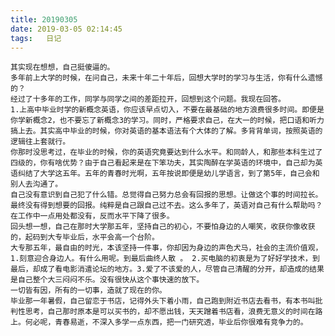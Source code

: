 ```yaml
---
title: 20190305
date: 2019-03-05 02:14:45
tags:	日记
---
```


	其实现在想想，自己挺傻逼的。
	多年前上大学的时候，在问自己，未来十年二十年后，回想大学时的学习与生活，你有什么遗憾的？
	经过了十多年的工作，同学与同学之间的差距拉开，回想到这个问题。我现在回答。
	1.上高中毕业时学的新概念英语，你应该早点切入，不要在最基础的地方浪费很多时间。即便是你学新概念2，也不要忘了新概念3的学习。同时，严格要求自己，在大一的时候，把口语和听力搞上去。其实高中毕业的时候，你对英语的基本语法有个大体的了解。多背背单词，按照英语的逻辑往上套就行。
	你那时没思考过，在毕业的时候，你的英语究竟要达到什么水平。和同龄人，和那些本科生过了四级的，你有啥优势？由于自己看起来是在下笨功夫，其实陶醉在学英语的环境中，自己却为英语纠结了大学这五年。五年的青春时光啊，五年按说即便是幼儿学语言，到了第5年，自己会和别人去沟通了。
	自己没有意识到自己犯了什么错。总觉得自己努力总会有回报的思想。让做这个事的时间拉长。最终没有得到想要的回报。纯粹是自己跟自己过不去。这么多年了，英语对自己有什么帮助吗？在工作中一点用处都没有，反而水平下降了很多。
	回头想一想，自己在那时大学那五年，坚持自己的初心，不要怕身边的人嘲笑，收获你像收获的，起码到大专毕业后，水平会高一个台阶。
	大专那五年，最自由的时光，本该坚持一件事，你却因为身边的声色犬马，社会的主流价值观，1.刻意迎合身边人。有什么用呢。到最后曲终人散 。 2.买电脑的初衷是为了好好学技术，到最后，却成了看电影消遣论坛的地方。3.爱了不该爱的人，尽管自己清醒的分开，却造成的结果是自己整个大三闷闷不乐。没有很快从这个事快速的放下。
	一切皆有因，所有的一切事，造就了现在的你。
	毕业那一年暑假，自己留恋于书店，记得外头下着小雨，自己跑到附近书店去看书，有本书叫批判性思考，自己那时原本是可以买书的，却不愿出钱，天天蹭着书店看，浪费无意义的时间在路上。何必呢，青春易逝，不深入多学一点东西，把一门研究透，毕业后你很难有竞争力的。

